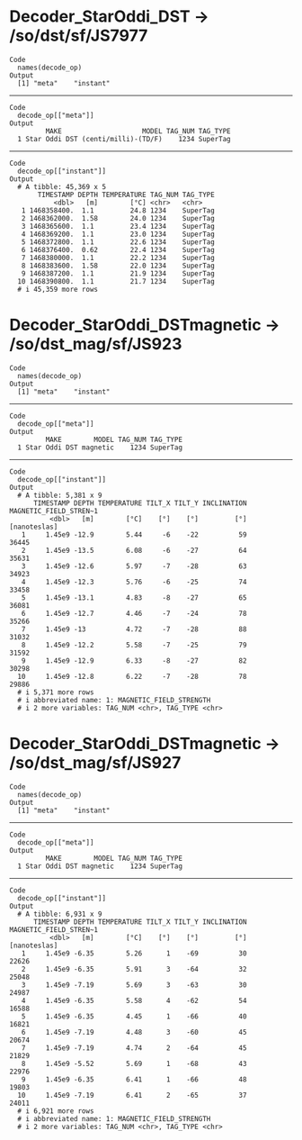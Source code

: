 # Decoder_StarOddi_DST -> /so/dst/sf/JS7977

    Code
      names(decode_op)
    Output
      [1] "meta"    "instant"

---

    Code
      decode_op[["meta"]]
    Output
             MAKE                    MODEL TAG_NUM TAG_TYPE
      1 Star Oddi DST (centi/milli)-(TD/F)    1234 SuperTag

---

    Code
      decode_op[["instant"]]
    Output
      # A tibble: 45,369 x 5
           TIMESTAMP DEPTH TEMPERATURE TAG_NUM TAG_TYPE
               <dbl>   [m]        [°C] <chr>   <chr>   
       1 1468358400.  1.1         24.8 1234    SuperTag
       2 1468362000.  1.58        24.0 1234    SuperTag
       3 1468365600.  1.1         23.4 1234    SuperTag
       4 1468369200.  1.1         23.0 1234    SuperTag
       5 1468372800.  1.1         22.6 1234    SuperTag
       6 1468376400.  0.62        22.4 1234    SuperTag
       7 1468380000.  1.1         22.2 1234    SuperTag
       8 1468383600.  1.58        22.0 1234    SuperTag
       9 1468387200.  1.1         21.9 1234    SuperTag
      10 1468390800.  1.1         21.7 1234    SuperTag
      # i 45,359 more rows

# Decoder_StarOddi_DSTmagnetic -> /so/dst_mag/sf/JS923

    Code
      names(decode_op)
    Output
      [1] "meta"    "instant"

---

    Code
      decode_op[["meta"]]
    Output
             MAKE        MODEL TAG_NUM TAG_TYPE
      1 Star Oddi DST magnetic    1234 SuperTag

---

    Code
      decode_op[["instant"]]
    Output
      # A tibble: 5,381 x 9
          TIMESTAMP DEPTH TEMPERATURE TILT_X TILT_Y INCLINATION MAGNETIC_FIELD_STREN~1
              <dbl>   [m]        [°C]    [°]    [°]         [°]           [nanoteslas]
       1     1.45e9 -12.9        5.44     -6    -22          59                  36445
       2     1.45e9 -13.5        6.08     -6    -27          64                  35631
       3     1.45e9 -12.6        5.97     -7    -28          63                  34923
       4     1.45e9 -12.3        5.76     -6    -25          74                  33458
       5     1.45e9 -13.1        4.83     -8    -27          65                  36081
       6     1.45e9 -12.7        4.46     -7    -24          78                  35266
       7     1.45e9 -13          4.72     -7    -28          88                  31032
       8     1.45e9 -12.2        5.58     -7    -25          79                  31592
       9     1.45e9 -12.9        6.33     -8    -27          82                  30298
      10     1.45e9 -12.8        6.22     -7    -28          78                  29886
      # i 5,371 more rows
      # i abbreviated name: 1: MAGNETIC_FIELD_STRENGTH
      # i 2 more variables: TAG_NUM <chr>, TAG_TYPE <chr>

# Decoder_StarOddi_DSTmagnetic -> /so/dst_mag/sf/JS927

    Code
      names(decode_op)
    Output
      [1] "meta"    "instant"

---

    Code
      decode_op[["meta"]]
    Output
             MAKE        MODEL TAG_NUM TAG_TYPE
      1 Star Oddi DST magnetic    1234 SuperTag

---

    Code
      decode_op[["instant"]]
    Output
      # A tibble: 6,931 x 9
          TIMESTAMP DEPTH TEMPERATURE TILT_X TILT_Y INCLINATION MAGNETIC_FIELD_STREN~1
              <dbl>   [m]        [°C]    [°]    [°]         [°]           [nanoteslas]
       1     1.45e9 -6.35        5.26      1    -69          30                  22626
       2     1.45e9 -6.35        5.91      3    -64          32                  25048
       3     1.45e9 -7.19        5.69      3    -63          30                  24987
       4     1.45e9 -6.35        5.58      4    -62          54                  16588
       5     1.45e9 -6.35        4.45      1    -66          40                  16821
       6     1.45e9 -7.19        4.48      3    -60          45                  20674
       7     1.45e9 -7.19        4.74      2    -64          45                  21829
       8     1.45e9 -5.52        5.69      1    -68          43                  22976
       9     1.45e9 -6.35        6.41      1    -66          48                  19803
      10     1.45e9 -7.19        6.41      2    -65          37                  24011
      # i 6,921 more rows
      # i abbreviated name: 1: MAGNETIC_FIELD_STRENGTH
      # i 2 more variables: TAG_NUM <chr>, TAG_TYPE <chr>

